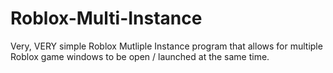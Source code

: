 # Roblox-Multi-Instance
 Very, VERY simple Roblox Mutliple Instance program that allows for multiple Roblox game windows to be open / launched at the same time. 
